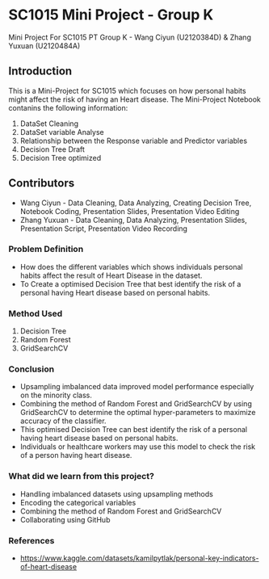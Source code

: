 # SC1015 Mini Project - Group K
Mini Project For SC1015 PT Group K - Wang Ciyun (U2120384D) & Zhang Yuxuan (U2120484A)


## Introduction

This is a Mini-Project for SC1015  which focuses on how personal habits might affect the risk of having an Heart disease. The Mini-Project Notebook contanins the following information:

1. DataSet Cleaning
2. DataSet variable Analyse
3. Relationship between the Response variable and Predictor variables
4. Decision Tree Draft
5. Decision Tree optimized


## Contributors

- Wang Ciyun - Data Cleaning, Data Analyzing, Creating Decision Tree, Notebook Coding, Presentation Slides, Presentation Video Editing
- Zhang Yuxuan - Data Cleaning, Data Analyzing, Presentation Slides, Presentation Script, Presentation Video Recording


### Problem Definition

- How does the different variables which shows individuals personal habits affect the result of Heart Disease in the dataset. 
- To Create a optimised Decision Tree that best identify the risk of a personal having Heart disease based on personal habits.


### Method Used

1. Decision Tree
2. Random Forest
3. GridSearchCV


### Conclusion

- Upsampling imbalanced data improved model performance especially on the minority class.
- Combining the method of Random Forest and GridSearchCV by using GridSearchCV to determine the optimal hyper-parameters to maximize accuracy of the classifier.
- This optimised Decision Tree can best identify the risk of a personal having heart disease based on personal habits. 
- Individuals or healthcare workers may use this model to check the risk of a person having heart disease.


### What did we learn from this project?

- Handling imbalanced datasets using upsampling methods
- Encoding the categorical variables
- Combining the method of Random Forest and GridSearchCV
- Collaborating using GitHub

### References

- <https://www.kaggle.com/datasets/kamilpytlak/personal-key-indicators-of-heart-disease>
